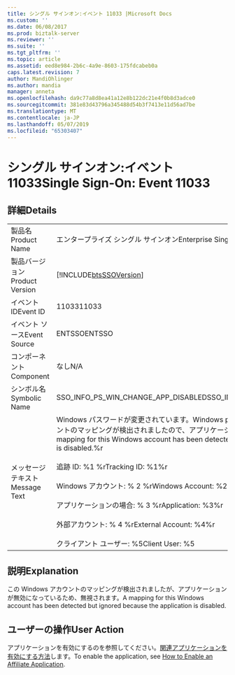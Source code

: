 ```yaml
---
title: シングル サインオン:イベント 11033 |Microsoft Docs
ms.custom: ''
ms.date: 06/08/2017
ms.prod: biztalk-server
ms.reviewer: ''
ms.suite: ''
ms.tgt_pltfrm: ''
ms.topic: article
ms.assetid: eed8e984-2b6c-4a9e-8603-175fdcabeb0a
caps.latest.revision: 7
author: MandiOhlinger
ms.author: mandia
manager: anneta
ms.openlocfilehash: da9c77a8d8ea41a12e8b122dc21e4f0b8d3adce0
ms.sourcegitcommit: 381e83d43796a345488d54b3f7413e11d56ad7be
ms.translationtype: MT
ms.contentlocale: ja-JP
ms.lasthandoff: 05/07/2019
ms.locfileid: "65303407"
---
```

# <a name="single-sign-on-event-11033"></a><span data-ttu-id="6fb4d-102">シングル サインオン:イベント 11033</span><span class="sxs-lookup"><span data-stu-id="6fb4d-102">Single Sign-On: Event 11033</span></span>
## <a name="details"></a><span data-ttu-id="6fb4d-103">詳細</span><span class="sxs-lookup"><span data-stu-id="6fb4d-103">Details</span></span>  
  
|                 |                                                                                                                                                                                                                                                                                               |
|-----------------|-----------------------------------------------------------------------------------------------------------------------------------------------------------------------------------------------------------------------------------------------------------------------------------------------|
|  <span data-ttu-id="6fb4d-104">製品名</span><span class="sxs-lookup"><span data-stu-id="6fb4d-104">Product Name</span></span>   |                                                                                                                                   <span data-ttu-id="6fb4d-105">エンタープライズ シングル サインオン</span><span class="sxs-lookup"><span data-stu-id="6fb4d-105">Enterprise Single Sign-On</span></span>                                                                                                                                   |
| <span data-ttu-id="6fb4d-106">製品バージョン</span><span class="sxs-lookup"><span data-stu-id="6fb4d-106">Product Version</span></span> |                                                                                                                  [!INCLUDE[btsSSOVersion](../includes/btsssoversion-md.md)]                                                                                                                   |
|    <span data-ttu-id="6fb4d-107">イベント ID</span><span class="sxs-lookup"><span data-stu-id="6fb4d-107">Event ID</span></span>     |                                                                                                                                             <span data-ttu-id="6fb4d-108">11033</span><span class="sxs-lookup"><span data-stu-id="6fb4d-108">11033</span></span>                                                                                                                                             |
|  <span data-ttu-id="6fb4d-109">イベント ソース</span><span class="sxs-lookup"><span data-stu-id="6fb4d-109">Event Source</span></span>   |                                                                                                                                            <span data-ttu-id="6fb4d-110">ENTSSO</span><span class="sxs-lookup"><span data-stu-id="6fb4d-110">ENTSSO</span></span>                                                                                                                                             |
|    <span data-ttu-id="6fb4d-111">コンポーネント</span><span class="sxs-lookup"><span data-stu-id="6fb4d-111">Component</span></span>    |                                                                                                                                              <span data-ttu-id="6fb4d-112">なし</span><span class="sxs-lookup"><span data-stu-id="6fb4d-112">N/A</span></span>                                                                                                                                              |
|  <span data-ttu-id="6fb4d-113">シンボル名</span><span class="sxs-lookup"><span data-stu-id="6fb4d-113">Symbolic Name</span></span>  |                                                                                                                              <span data-ttu-id="6fb4d-114">SSO_INFO_PS_WIN_CHANGE_APP_DISABLED</span><span class="sxs-lookup"><span data-stu-id="6fb4d-114">SSO_INFO_PS_WIN_CHANGE_APP_DISABLED</span></span>                                                                                                                              |
|  <span data-ttu-id="6fb4d-115">メッセージ テキスト</span><span class="sxs-lookup"><span data-stu-id="6fb4d-115">Message Text</span></span>   | <span data-ttu-id="6fb4d-116">Windows パスワードが変更されています。</span><span class="sxs-lookup"><span data-stu-id="6fb4d-116">Windows password change.</span></span> <span data-ttu-id="6fb4d-117">この Windows アカウントのマッピングが検出されましたので、アプリケーションが disabled.%r は無視されます。</span><span class="sxs-lookup"><span data-stu-id="6fb4d-117">A mapping for this Windows account has been detected but ignored because the application is disabled.%r</span></span><br /><br /> <span data-ttu-id="6fb4d-118">追跡 ID: %1 %r</span><span class="sxs-lookup"><span data-stu-id="6fb4d-118">Tracking ID: %1%r</span></span><br /><br /> <span data-ttu-id="6fb4d-119">Windows アカウント: % 2 %r</span><span class="sxs-lookup"><span data-stu-id="6fb4d-119">Windows Account: %2%r</span></span><br /><br /> <span data-ttu-id="6fb4d-120">アプリケーションの場合: % 3 %r</span><span class="sxs-lookup"><span data-stu-id="6fb4d-120">Application: %3%r</span></span><br /><br /> <span data-ttu-id="6fb4d-121">外部アカウント: % 4 %r</span><span class="sxs-lookup"><span data-stu-id="6fb4d-121">External Account: %4%r</span></span><br /><br /> <span data-ttu-id="6fb4d-122">クライアント ユーザー: %5</span><span class="sxs-lookup"><span data-stu-id="6fb4d-122">Client User: %5</span></span> |
  
## <a name="explanation"></a><span data-ttu-id="6fb4d-123">説明</span><span class="sxs-lookup"><span data-stu-id="6fb4d-123">Explanation</span></span>  
 <span data-ttu-id="6fb4d-124">この Windows アカウントのマッピングが検出されましたが、アプリケーションが無効になっているため、無視されます。</span><span class="sxs-lookup"><span data-stu-id="6fb4d-124">A mapping for this Windows account has been detected but ignored because the application is disabled.</span></span>  
  
## <a name="user-action"></a><span data-ttu-id="6fb4d-125">ユーザーの操作</span><span class="sxs-lookup"><span data-stu-id="6fb4d-125">User Action</span></span>  
 <span data-ttu-id="6fb4d-126">アプリケーションを有効にするのを参照してください。[関連アプリケーションを有効にする方法](../core/how-to-enable-an-affiliate-application.md)します。</span><span class="sxs-lookup"><span data-stu-id="6fb4d-126">To enable the application, see [How to Enable an Affiliate Application](../core/how-to-enable-an-affiliate-application.md).</span></span>